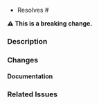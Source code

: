<!-- See https://docs.github.com/en/get-started/writing-on-github/working-with-advanced-formatting/using-keywords-in-issues-and-pull-requests#linking-a-pull-request-to-an-issue -->

-   Resolves #

<!-- Remove if not. -->

**:warning: This is a breaking change.**

### Description

<!--
Please provide a brief summary of the changes made in this PR:
- What is the purpose of this PR?
- Which issues does this PR address? (Include issue numbers if applicable)

If your changes make visual differences, consider adding screenshots to show the changes.
-->

### Changes

<!--
List the notable changes made in this PR.
-->

#### Documentation

<!--
List necessary documentation changes here.

Make sure no documents are left outdated.
-->

### Related Issues

<!--
Provide any related issues, PR, discussion, or context that can help us understand your changes.

- #123 - description
- #456 - description
-->
